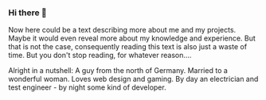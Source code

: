 ### Hi there 👋

Now here could be a text describing more about me and my projects. Maybe it would even reveal more about my knowledge and experience.
But that is not the case, consequently reading this text is also just a waste of time. But you don't stop reading, for whatever reason....

Alright in a nutshell: A guy from the north of Germany. Married to a wonderful woman. Loves web design and gaming. By day an electrician and test engineer - by night some kind of developer.
